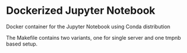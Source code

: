 Dockerized Jupyter Notebook
===========================

Docker container for the Jupyter Notebook using Conda distribution

The Makefile contains two variants, one for single server and one tmpnb based setup.
